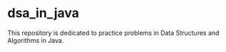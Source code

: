 # dsa_in_java
 This repository is dedicated to practice problems in Data Structures and Algorithms in Java. 
